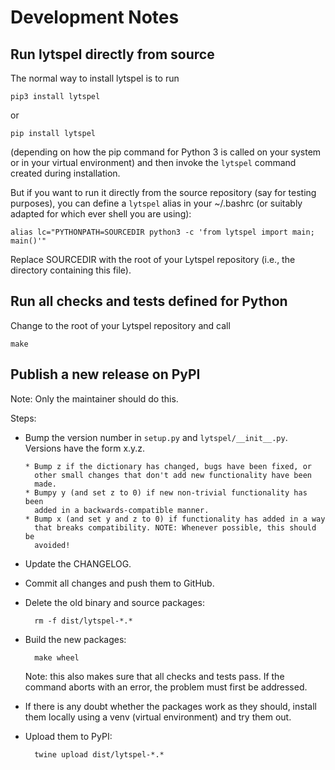 # Development Notes

## Run lytspel directly from source

The normal way to install lytspel is to run

    pip3 install lytspel

or

    pip install lytspel

(depending on how the pip command for Python 3 is called on your system or
in your virtual environment) and then invoke the `lytspel` command created
during installation.

But if you want to run it directly from the source repository (say for
testing purposes), you can define a `lytspel` alias in your ~/.bashrc (or
suitably adapted for which ever shell you are using):

    alias lc="PYTHONPATH=SOURCEDIR python3 -c 'from lytspel import main; main()'"

Replace SOURCEDIR with the root of your Lytspel repository (i.e., the
directory containing this file).


## Run all checks and tests defined for Python

Change to the root of your Lytspel repository and call

    make


## Publish a new release on PyPI

Note: Only the maintainer should do this.

Steps:

* Bump the version number in `setup.py` and `lytspel/__init__.py`. Versions
  have the form x.y.z.

      * Bump z if the dictionary has changed, bugs have been fixed, or
        other small changes that don't add new functionality have been
        made.
      * Bumpy y (and set z to 0) if new non-trivial functionality has been
        added in a backwards-compatible manner.
      * Bump x (and set y and z to 0) if functionality has added in a way
        that breaks compatibility. NOTE: Whenever possible, this should be
        avoided!

* Update the CHANGELOG.

* Commit all changes and push them to GitHub.

* Delete the old binary and source packages:

        rm -f dist/lytspel-*.*

* Build the new packages:

        make wheel

    Note: this also makes sure that all checks and tests pass. If the
    command aborts with an error, the problem must first be addressed.

* If there is any doubt whether the packages work as they should, install
  them locally using a venv (virtual environment) and try them out.

* Upload them to PyPI:

        twine upload dist/lytspel-*.*

